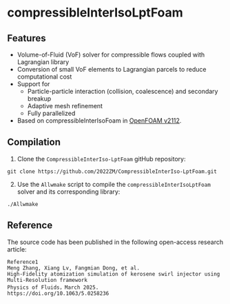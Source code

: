# compressibleInterIsoLptFoam

## Features

- Volume-of-Fluid (VoF) solver for compressible flows coupled with Lagrangian library
- Conversion of small VoF elements to Lagrangian parcels to reduce computational cost
- Support for
  - Particle-particle interaction (collision, coalescence) and secondary breakup
  - Adaptive mesh refinement
  - Fully parallelized
- Based on compressibleInterIsoFoam in [OpenFOAM v2112](https://www.openfoam.com).

## Compilation

 1. Clone the `CompressibleInterIso-LptFoam` gitHub repository:
```
git clone https://github.com/2022ZM/CompressibleInterIso-LptFoam.git
```
 2. Use the `Allwmake` script to compile the `compressibleInterIsoLptFoam` solver and its corresponding library:
```
./Allwmake
```

## Reference

The source code has been published in the following open-access research article:
```
Reference1
Meng Zhang, Xiang Lv, Fangmian Dong, et al. 
High-Fidelity atomization simulation of kerosene swirl injector using Multi-Resolution framework
Physics of Fluids，March 2025.
https://doi.org/10.1063/5.0258236

```
